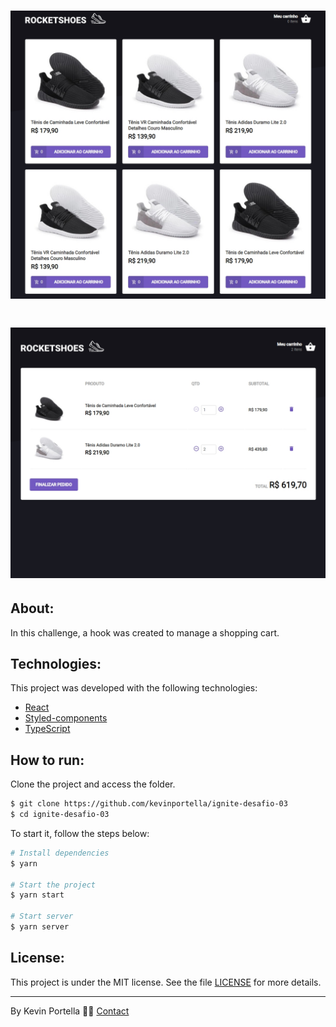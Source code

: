 <h1 align="center">
    <img src='./Rocketshoes.jpg'>
</h1>

<h1 align="center">
    <img src='./Rocketshoes_cart.jpg'>
</h1>

## About: 

In this challenge, a hook was created to manage a shopping cart. 

## Technologies:

This project was developed with the following technologies: 

- [React](https://reactjs.org)
- [Styled-components](https://styled-components.com)
- [TypeScript](https://www.typescriptlang.org/)

## How to run:

Clone the project and access the folder.

```bash
$ git clone https://github.com/kevinportella/ignite-desafio-03
$ cd ignite-desafio-03
```

To start it, follow the steps below: 
```bash
# Install dependencies
$ yarn

# Start the project 
$ yarn start

# Start server 
$ yarn server
```

## License:

This project is under the MIT license. See the file [LICENSE](LICENSE.md) for more details.

---

By Kevin Portella 👋🏽 [Contact](https://www.linkedin.com/in/kevin-bohry-58a4614b/)
